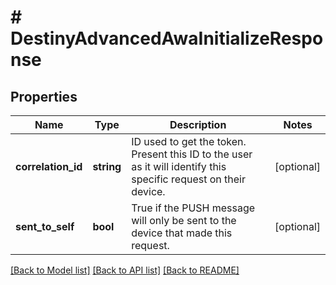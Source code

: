 # # DestinyAdvancedAwaInitializeResponse

## Properties

Name | Type | Description | Notes
------------ | ------------- | ------------- | -------------
**correlation_id** | **string** | ID used to get the token. Present this ID to the user as it will identify this specific request on their device. | [optional]
**sent_to_self** | **bool** | True if the PUSH message will only be sent to the device that made this request. | [optional]

[[Back to Model list]](../../README.md#models) [[Back to API list]](../../README.md#endpoints) [[Back to README]](../../README.md)
